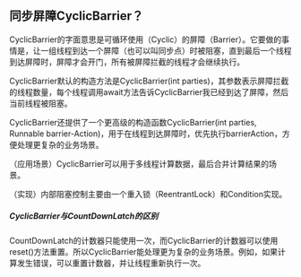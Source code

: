 ## 同步屏障CyclicBarrier？

CyclicBarrier的字面意思是可循环使用（Cyclic）的屏障（Barrier）。它要做的事情是，让一组线程到达一个屏障（也可以叫同步点）时被阻塞，直到最后一个线程到达屏障时，屏障才会开门，所有被屏障拦截的线程才会继续执行。

CyclicBarrier默认的构造方法是CyclicBarrier(int parties)，其参数表示屏障拦截的线程数量，每个线程调用await方法告诉CyclicBarrier我已经到达了屏障，然后当前线程被阻塞。

CyclicBarrier还提供了一个更高级的构造函数CyclicBarrier(int parties, Runnable barrier-Action)，用于在线程到达屏障时，优先执行barrierAction，方便处理更复杂的业务场景。

（应用场景）CyclicBarrier可以用于多线程计算数据，最后合并计算结果的场景。

（实现）内部阻塞控制主要由一个重入锁（ReentrantLock）和Condition实现。

##### CyclicBarrier与CountDownLatch的区别

CountDownLatch的计数器只能使用一次，而CyclicBarrier的计数器可以使用reset()方法重置。所以CyclicBarrier能处理更为复杂的业务场景。例如，如果计算发生错误，可以重置计数器，并让线程重新执行一次。